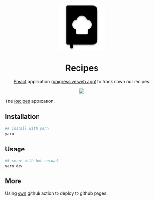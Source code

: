 <p align="center">
  <a href="https://guillaumejparis.github.io/recipes" rel="noopener" target="_blank"><img width="150" src="./src/assets/icons/android-chrome-192x192.png" alt="Material-UI logo"></a></p>
</p>

<h1 align="center">Recipes</h1>

<div align="center">

[Preact](https://preactjs.com/) application ([progressive web app](https://developers.google.com/web/progressive-web-apps)) to track down our recipes.

![](https://github.com/guillaumejparis/recipes/workflows/Deploy%20to%20Github%20Pages/badge.svg)

</div>

The [Recipes](https://guillaumejparis.github.io/recipes/) application.

## Installation

```bash
## install with yarn
yarn
```

## Usage

```bash
## serve with hot reload
yarn dev
```

## More

Using [own](https://github.com/guillaumejparis/gh-actions-deploy-gh-pages) github action to deploy to github pages.
